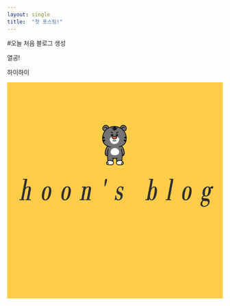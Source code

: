 ```yaml
---
layout: single
title:  "첫 포스팅!"
---
```



#오늘 처음 블로그 생성

열공!

하이하이

![yhoons](../images/2022-03-27-first/yhoons.png)

